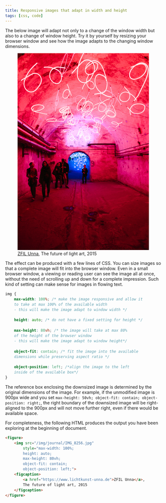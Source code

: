 ```yaml
---
title: Responsive images that adapt in width and height
tags: [css, code]
---
```

The below image will adapt not only to a change of the window width but also to a change of window height. Try it by yourself by resizing your browser window and see how the image adapts to the changing  window dimensions.

<figure>
<img src="/img/journal/IMG_8256.jpg" style="max-width: 100%; height: auto; max-height: 80vh; object-fit: contain; object-position: left;">
<figcaption><a href="https://www.lichtkunst-unna.de">ZFIL Unna</a>, The future of light art, 2015</figcaption>
</figure>

The effect can be produced with a few lines of CSS. You can size images so that a complete image will fit into the browser window. Even in a small browser window, a viewing or reading user can see the image all at once, without the need of scrolling up and down for a complete impression. Such kind of setting can make sense for images in flowing text.

```css
img {
	max-width: 100%; /* make the image responsive and allow it
	to take at max 100% of the available width
	- this will make the image adapt to window width */

	height: auto; /* do not have a fixed setting for height */

	max-height: 80vh; /* the image will take at max 80%
	of the height of the browser window
	- this will make the image adapt to window height*/

	object-fit: contain; /* fit the image into the available
	dimensions while preserving aspect ratio */

	object-position: left; /*align the image to the left
	inside of the available box*/
}
```

The reference box enclosing the downsized image is determined by the original dimensions of the image. For example, if the unmodified image is 900px wide and you set `max-height: 50vh; object-fit: contain; object-position: right;`, the right boundary of the downsized image will be right-aligned to the 900px and will not move further right, even if there would be available space.

For completeness, the following HTML produces the output you have been exploring at the beginning of document.

```html
<figure>
	<img src="/img/journal/IMG_8256.jpg"
		style="max-width: 100%;
		height: auto;
		max-height: 80vh;
		object-fit: contain;
		object-position: left;">
	<figcaption>
		<a href="https://www.lichtkunst-unna.de">ZFIL Unna</a>,
		The future of light art, 2015
	</figcaption>
</figure>
```
